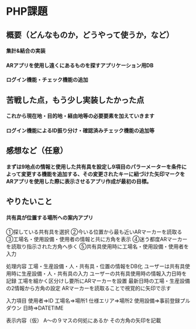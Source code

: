 # PHP課題

## 概要（どんなものか，どうやって使うか，など）
#### 集計&結合の実装<br>
#### ARアプリを使用し遠くにあるものを探すアプリケーション用DB<br>
#### ログイン機能・チェック機能の追加<br>

## 苦戦した点，もう少し実装したかった点
#### これから現在地・目的地・経由地等の必要要素を加えていきます<br>
#### ログイン機能によるID振り分け・確認済みチェック機能の追加等<br>

## 感想など（任意）
#### まずは9地点の情報と使用した共有具を設定し9項目のパラーメーターを条件によって変更する機能を追加する、その変更されたキーに紐づけた矢印マークをARアプリを使用した際に表示させるアプリ作成が最初の目標。<br>

## やりたいこと
#### 共有具が位置する場所への案内アプリ

①探している共有具を選択
②今いる位置から最も近いARマーカーを読取る
③工場名・使用設備・使用者の情報と共に方角を表示
④迷う都度ARマーカーを読取り指示された方角へ歩く
⑤共有具使用時に工場名・使用設備・使用者を入力

処理内容
工場・生産設備・人・共有具・位置の情報をDB化
ユーザーは共有具使用時に生産設備・人・共有具の入力
ユーザーの共有具使用時の情報入力日時を記録
工場を細かく区分けし要所にARマーカーを設置
最新日時の工場・生産設備の2情報から方角の設定
ARマーカーを読取ることで視覚的に矢印で示す


入力項目
使用者⇒ID
工場名⇒場所1
仕様エリア⇒場所2
使用設備⇒事前登録プルダウン
日時⇒DATETIME

表示内容（仮）
A～の９マスの何処にあるか
その方角の矢印を記載